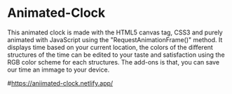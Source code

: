 # Animated-Clock

This animated clock is made with the HTML5 canvas tag, CSS3 and purely animated with JavaScript using the "RequestAnimationFrame()" method.
It displays time based on your current location, the colors of the different structures of the time can be edited to your taste and satisfaction using the RGB color scheme for each structures.
The add-ons is that, you can save our time an immage to your device.

#https://aniimated-clock.netlify.app/
